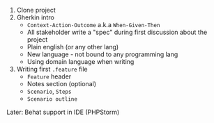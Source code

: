 1. Clone project
2. Gherkin intro
    - `Context-Action-Outcome` a.k.a `When-Given-Then`
    - All stakeholder write a "spec" during first discussion about the project
    - Plain english (or any other lang)
    - New language - not bound to any programming lang
    - Using domain language when writing 
3. Writing first `.feature` file
    - `Feature` header
    -  Notes section (optional)
    - `Scenario`, `Steps`
    - `Scenario outline`


Later:
Behat support in IDE (PHPStorm)
